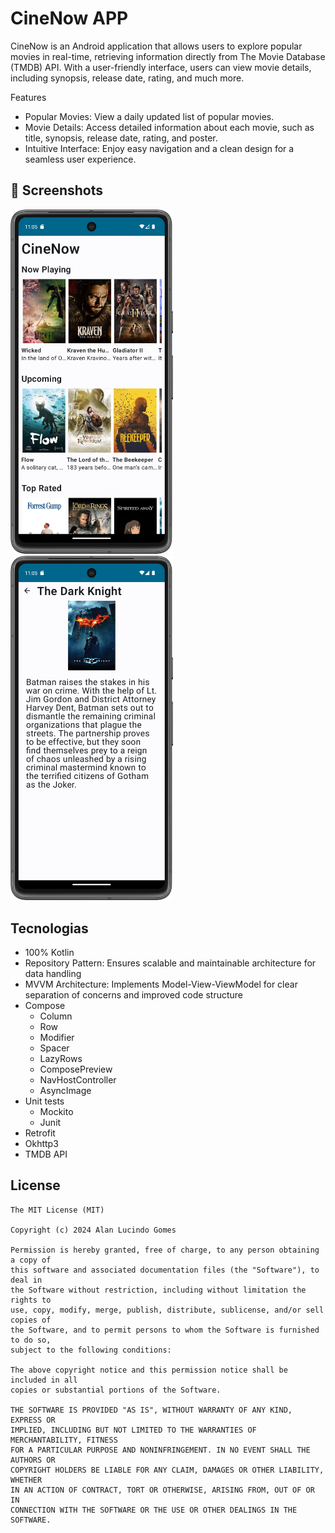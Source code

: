 # CineNow APP
CineNow is an Android application that allows users to explore popular movies in real-time, retrieving information directly from The Movie Database (TMDB) API. With a user-friendly interface, users can view movie details, including synopsis, release date, rating, and much more.

Features
- Popular Movies: View a daily updated list of popular movies.
- Movie Details: Access detailed information about each movie, such as title, synopsis, release date, rating, and poster.
- Intuitive Interface: Enjoy easy navigation and a clean design for a seamless user experience.

## :camera_flash: Screenshots
<p float="left">
<img src="https://github.com/alanliongar/CineNow/blob/master/Screenshot_20241212_200513.png" width=260/>
<img src="https://github.com/alanliongar/CineNow/blob/master/Screenshot_20241212_200544.png" width=260/>
</p>

## Tecnologias
- 100% Kotlin
- Repository Pattern: Ensures scalable and maintainable architecture for data handling
- MVVM Architecture: Implements Model-View-ViewModel for clear separation of concerns and improved code structure
- Compose
  - Column
  - Row
  - Modifier
  - Spacer
  - LazyRows
  - ComposePreview
  - NavHostController
  - AsyncImage
- Unit tests
  - Mockito
  - Junit
- Retrofit
- Okhttp3
- TMDB API

## License
```
The MIT License (MIT)

Copyright (c) 2024 Alan Lucindo Gomes

Permission is hereby granted, free of charge, to any person obtaining a copy of
this software and associated documentation files (the "Software"), to deal in
the Software without restriction, including without limitation the rights to
use, copy, modify, merge, publish, distribute, sublicense, and/or sell copies of
the Software, and to permit persons to whom the Software is furnished to do so,
subject to the following conditions:

The above copyright notice and this permission notice shall be included in all
copies or substantial portions of the Software.

THE SOFTWARE IS PROVIDED "AS IS", WITHOUT WARRANTY OF ANY KIND, EXPRESS OR
IMPLIED, INCLUDING BUT NOT LIMITED TO THE WARRANTIES OF MERCHANTABILITY, FITNESS
FOR A PARTICULAR PURPOSE AND NONINFRINGEMENT. IN NO EVENT SHALL THE AUTHORS OR
COPYRIGHT HOLDERS BE LIABLE FOR ANY CLAIM, DAMAGES OR OTHER LIABILITY, WHETHER
IN AN ACTION OF CONTRACT, TORT OR OTHERWISE, ARISING FROM, OUT OF OR IN
CONNECTION WITH THE SOFTWARE OR THE USE OR OTHER DEALINGS IN THE SOFTWARE.
```
